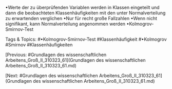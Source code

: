 •Werte der zu überprüfenden Variablen werden in Klassen eingeteilt und dann die beobachteten 
Klassenhäufigkeiten mit den unter Normalverteilung zu erwartenden verglichen
•Nur für recht große Fallzahlen
•Wenn nicht signifikant, kann Normalverteilung angenommen werden
•Kolmogrov-Smirnov-Test

   Tags & Topics:
   #•Kolmogrov-Smirnov-Test
   #Klassenhäufigkeit
   #•Kolmogrov
   #Smirnov
   #Klassenhäufigkeiten

[Previous: #Grundlagen des wissenschaftlichen Arbeitens_Groß_II_310323_61](Grundlagen des wissenschaftlichen Arbeitens_Groß_II_310323_61.md)

[Next: #Grundlagen des wissenschaftlichen Arbeitens_Groß_II_310323_61](Grundlagen des wissenschaftlichen Arbeitens_Groß_II_310323_61.md)